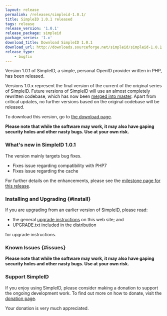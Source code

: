 ```yaml
---
layout: release
permalink: /releases/simpleid-1.0.1/
title: SimpleID 1.0.1 released
tags: release
release_version: '1.0.1'
release_package: simpleid
package_series: '1.x'
download_title: Download SimpleID 1.0.1
download_url: http://downloads.sourceforge.net/simpleid/simpleid-1.0.1.tar.gz
release_type: 
    - bugfix
---
```


Version 1.0.1 of SimpleID, a simple, personal OpenID provider written in PHP, has been released.

Versions 1.0.x represent the final version of the current of the original series of SimpleID.
Future versions of SimpleID will use an almost completely rewritten codebase, which has
now been [merged into master](/news/2015/10/simpleid-2-merged-into-master/).  Apart from
critical updates, no further versions based on the original codebase will be released.

To download this version, go to [the download page](/download).

**Please note that while the software may work, it may also have gaping security holes and other nasty bugs. Use at your own risk.**

### What's new in SimpleID 1.0.1

The version mainly targets bug fixes.

- Fixes issue regarding compatibility with PHP7
- Fixes issue regarding the cache

For further details on the enhancements, please see the [milestone page for this release](http://trac.simpleid.koinic.net/milestone/1.0.1).

### Installing and Upgrading {#install}

If you are upgrading from an earlier version of SimpleID, please read:

- the general [upgrade instructions](/docs/1/upgrading) on this web site; and
- UPGRADE.txt included in the distribution

for upgrade instructions.

### Known Issues {#issues}

**Please note that while the software may work, it may also have gaping security holes and other nasty bugs. Use at your own risk.**

### Support SimpleID

If you enjoy using SimpleID, please consider making a donation to support the
ongoing development work.  To find out more on how to donate, visit
the [donation page](http://simpleid.org/donate).

Your donation is very much appreciated.